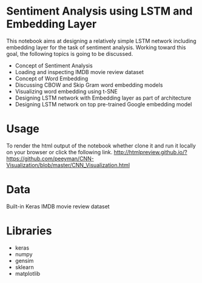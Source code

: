 # Sentiment Analysis using LSTM and Embedding Layer

This notebook aims at designing a relatively simple LSTM network including embedding layer for the task of sentiment analysis. Working toward this goal, the following topics is going to be discussed.

- Concept of Sentiment Analysis
- Loading and inspecting IMDB movie review dataset
- Concept of Word Embedding
- Discussing CBOW and Skip Gram word embedding models
- Visualizing word embedding using t-SNE
- Designing LSTM network with Embedding layer as part of architecture
- Designing LSTM network on top pre-trained Google embedding model

# Usage

To render the html output of the notebook whether clone it and run it locally on your browser or click the following link.
http://htmlpreview.github.io/?https://github.com/peeyman/CNN-Visualization/blob/master/CNN_Visualization.html

# Data

Built-in Keras IMDB movie review dataset

# Libraries

- keras
- numpy
- gensim
- sklearn
- matplotlib


